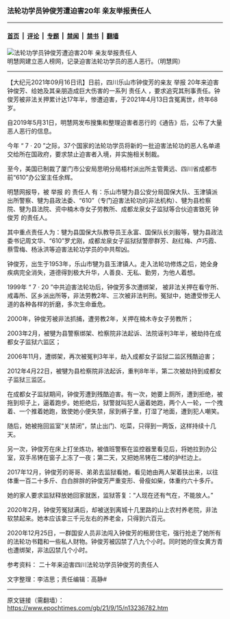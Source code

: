 ### 法轮功学员钟俊芳遭迫害20年 亲友举报责任人

---

#### [首页](../../../..?n13236782) &nbsp;|&nbsp; [评论](../../../../../epoch-comment?n13236782) &nbsp;|&nbsp; [专题](../../../../../epoch-special?n13236782) &nbsp;|&nbsp; [禁闻](../../../../../epoch-news?n13236782) &nbsp;|&nbsp; [禁书](../../../../../books?n13236782) &nbsp;|&nbsp; [翻墙](https://github.com/gfw-breaker/nogfw/blob/master/README.md?n13236782)


<div><img alt="法轮功学员钟俊芳遭迫害20年 亲友举报责任人" class="attachment-djy_600_400 size-djy_600_400 wp-post-image" src="https://i.epochtimes.com/assets/uploads/2021/09/id13236884-2020-12-16-erenbang-f-560x400.jpg"/>
<div class="caption">
 明慧网建立恶人榜网，记录迫害法轮功学员的恶人恶行。（明慧网）
</div></div><hr/><div class="post_content" id="artbody" itemprop="articleBody">
 <!-- article content begin -->
 <p>
  【大纪元2021年09月16日讯】日前，四川乐山市钟俊芳的亲友
  <ok href="https://www.epochtimes.com/gb/tag/%E4%B8%BE%E6%8A%A5.html">
   举报
  </ok>
  20年来迫害钟俊芳、给她及其亲朋造成巨大伤害的一系列
  <ok href="https://www.epochtimes.com/gb/tag/%E8%B4%A3%E4%BB%BB%E4%BA%BA.html">
   责任人
  </ok>
  ，要求追究其刑事责任。钟俊芳被非法关押累计达17年半，惨遭迫害，于2021年4月13日含冤离世，终年68岁。
 </p>
 <p>
  自2019年5月31日，明慧网发布搜集和整理迫害者恶行的《通告》后，公布了大量恶人恶行的信息。
 </p>
 <p>
  今年
  <span class="s1">
   “
  </span>
  7
  <span class="s1">
   ·
  </span>
  20
  <span class="s1">
   ”之际，37个国家的法轮功学员将新的一批迫害法轮功的恶人名单递交给所在国政府，要求禁止迫害者入境，并实施相关制裁。
  </span>
 </p>
 <p>
  至今，美国已制裁了厦门市公安局思明分局梧村派出所主管黄远、四川省成都市前“610”办公室主任余辉。
 </p>
 <p>
  明慧网报导，被
  <ok href="https://www.epochtimes.com/gb/tag/%E4%B8%BE%E6%8A%A5.html">
   举报
  </ok>
  的
  <ok href="https://www.epochtimes.com/gb/tag/%E8%B4%A3%E4%BB%BB%E4%BA%BA.html">
   责任人
  </ok>
  有：乐山市犍为县公安分局国保大队、玉津镇派出所警察、犍为县政法委、“610”（专门迫害法轮功的非法机构）、犍为县检察院、犍为县法院、资中楠木寺女子劳教所、成都龙泉女子监狱等合伙迫害致死
  <ok href="https://www.epochtimes.com/gb/tag/%E9%92%9F%E4%BF%8A%E8%8A%B3.html">
   钟俊芳
  </ok>
  的责任人。
 </p>
 <p>
  其中重点责任人为：犍为县国保大队教导员王永富、国保队长刘毅等，犍为县政法委书记周文华、“610”罗尤刚，成都龙泉女子监狱狱警廖群芳、赵红梅、卢巧霞、蔡雪梅、杨泳洪等迫害法轮功学员的中共帮凶。
 </p>
 <p>
  钟俊芳，出生于1953年，乐山市犍为县玉津镇人。走入法轮功修炼之后，她全身疾病完全消失，道德得到极大升华，人善良、无私、勤劳，为他人着想。
 </p>
 <p>
  1999年
  <span class="s1">
   “
  </span>
  7
  <span class="s1">
   ·
  </span>
  20
  <span class="s1">
   ”中共迫害法轮功后，钟俊芳多次遭绑架，
  </span>
  被非法关押在看守所、戒毒所、区乡派出所等，非法劳教2年、三次被非法判刑。冤狱中，她遭受惨无人道的各种各样的折磨，多次生命垂危。
 </p>
 <p>
  2000年，钟俊芳被非法抓捕，遭劳教2年，关押在楠木寺女子劳教所；
 </p>
 <p>
  2003年2月，被犍为县警察绑架、检察院非法起诉、法院诬判3年半，被劫持在成都女子监狱六监区；
 </p>
 <p>
  2006年11月，遭绑架，再次被冤判3年半，劫入成都女子监狱二监区残酷迫害；
 </p>
 <p>
  2012年4月22日，被犍为县检察院非法起诉，重判8年半，第二次被劫持到成都女子监狱三监区。
 </p>
 <p>
  在成都女子监狱期间，钟俊芳遭到残酷迫害。有一次，她要上厕所，遭到拒绝，被拖到坝子上，逼着跑步。她拒绝后，狱警就叫犯人逼着她跑，两个人一轮，一个拽着、一个推着她跑，致使她小便失禁，尿到裤子里，打湿了地面，遭到犯人嘲笑。
 </p>
 <p>
  随后，她被拖回监室“关禁闭”，禁止出门、吃菜，只得到一两饭，这样持续十几天。
 </p>
 <p>
  另一次，钟俊芳在床上打坐炼功，被值班警察在监控器里看见后，将她拉到办公室，双手吊铐在窗子上冻了一夜；第二天，又把她吊铐在二楼的护栏边上。
 </p>
 <p>
  2017年12月，钟俊芳的哥哥、弟弟去监狱看她，看见她由两人架着扶出来，以往体重一百二十多斤、白白胖胖的钟俊芳严重变形、骨瘦如柴，体重约六十多斤。
 </p>
 <p>
  她的家人要求监狱释放她回家就医，监狱答复：“人现在还有气在，不能放人。”
 </p>
 <p>
  2020年2月，钟俊芳冤狱满后，却被送到离城十几里路的山上农村养老院，非法软禁起来。她本应该拿三千元左右的养老金，只得到六百元。
 </p>
 <p>
  2020年12月25日，一群国安人员非法闯入钟俊芳的租房住宅，强行抢走了她所有的法轮功书籍和一些私人财物。钟俊芳被囚禁了八九个小时。同时她的侄女黄方青也遭绑架，非法囚禁几个小时。
 </p>
 <p>
  参考资料：
  <ok href="https://big5.minghui.org/mh/articles/2021/5/3/%E9%81%AD17%E5%B9%B4%E5%8D%8A%E7%89%A2%E7%8D%84%E6%8A%98%E7%A3%A8-%E5%9B%9B%E5%B7%9D%E6%A8%82%E5%B1%B1%E5%B8%82%E9%90%98%E4%BF%8A%E8%8A%B3%E5%90%AB%E5%86%A4%E9%9B%A2%E4%B8%96-424081.html">
   二十年来迫害四川法轮功学员钟俊芳的责任人
  </ok>
 </p>
 <p>
  文字整理：李洁思；责任编辑：高静#
 </p>
 <!-- article content end -->
 <div id="below_article_ad">
 </div>
</div>


---

原文链接（需翻墙）：https://www.epochtimes.com/gb/21/9/15/n13236782.htm